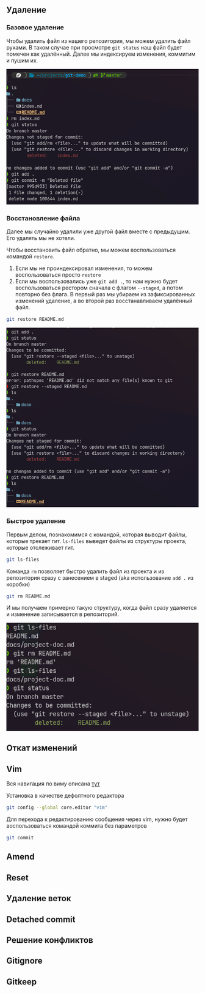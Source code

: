 
## Удаление

### Базовое удаление

Чтобы удалить файл из нашего репозитория, мы можем удалить файл руками. В таком случае при просмотре `git status` наш файл будет помечен как удалённый. Далее мы индексируем изменения, коммитим и пушим их.

![](_png/Pasted%20image%2020240830201322.png)

### Восстановление файла

Далее мы случайно удалили уже другой файл вместе с предыдущим. Его удалять мы не хотели.

Чтобы восстановить файл обратно, мы можем воспользоваться командой `restore`.

1. Если мы не проиндексировал изменения, то можем воспользоваться просто `restore`
2. Если мы воспользовались уже `git add .`, то нам нужно будет воспользоваться рестором сначала с флагом `--staged`, а потом повторно без флага. В первый раз мы убираем из зафиксированных изменений удаление, а во второй раз восстанавливаем удалённый файл.

```bash
git restore README.md
```

![](_png/Pasted%20image%2020240830201835.png)

### Быстрое удаление

Первым делом, познакомимся с командой, которая выводит файлы, которые трекает гит. `ls-files` выведет файлы из структуры проекта, которые отслеживает гит.

```bash
git ls-files
```

Команда `rm` позволяет быстро удалить файл из проекта и из репозитория сразу с занесением в staged (aka использование `add .` из коробки)

```bash
git rm README.md
```

И мы получаем примерно такую структуру, когда файл сразу удаляется и изменение записывается в репозиторий.

![](_png/Pasted%20image%2020240830202220.png)

## Откат изменений









## Vim

Вся навигация по виму описана [тут](../../NVim.md)

Установка в качестве дефолтного редактора

```bash
git config --global core.editor "vim"
```

Для перехода к редактированию сообщения через vim, нужно будет воспользоваться командой коммита без параметров

```bash
git commit
```

## Amend












## Reset












## Удаление веток












## Detached commit












## Решение конфликтов












## Gitignore












## Gitkeep


















